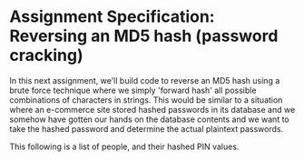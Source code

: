 # Assignment Specification: Reversing an MD5 hash (password cracking)

In this next assignment,  we'll build code to reverse an MD5 hash using a brute force technique where we simply 'forward hash' all possible combinations of characters in strings. This would be similar to a situation where an e-commerce site stored hashed passwords in its database and we somehow have gotten our hands on the database contents and we want to take the hashed password and determine the actual plaintext passwords.

This following is a list of people, and their hashed PIN values.
